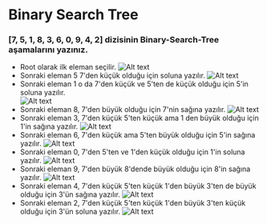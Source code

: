 # Binary Search Tree
### [7, 5, 1, 8, 3, 6, 0, 9, 4, 2] dizisinin Binary-Search-Tree aşamalarını yazınız.

* Root olarak ilk eleman seçilir.
                ![Alt text](/root.png)
* Sonraki eleman 5 7'den küçük olduğu için soluna yazılır.
                ![Alt text](/cizim1.png)
* Sonraki eleman 1 o da 7'den küçük ve 5'ten de küçük olduğu için 5'in soluna yazılır.     
                ![Alt text](/cizim2.png)
* Sonraki eleman 8, 7'den büyük olduğu için 7'nin sağına yazılır.
                ![Alt text](/cizim3.png)
* Sonraki eleman 3, 7'den küçük 5'ten küçük ama 1 den büyük olduğu için 1'in sağına yazılır.
                ![Alt text](/cizim4.png)
* Sonraki eleman 6, 7'den küçük ama 5'ten büyük olduğu için 5'in sağına yazılır.
                ![Alt text](/cizim5.png)
* Sonraki eleman 0, 7'den 5'ten ve 1'den küçük olduğu için 1'in soluna yazılır.
                ![Alt text](/cizim6.png)
* Sonraki eleman 9, 7'den büyük 8'dende büyük olduğu için 8'in sağına yazılır.
                ![Alt text](/cizim7.png)
* Sonraki eleman 4, 7'den küçük 5'ten küçük 1'den büyük 3'ten de büyük olduğu için 3'ün sağına yazılır.
                ![Alt text](/cizim8.png)
* Sonraki eleman 2, 7'den küçük 5'ten küçük 1'den büyük 3'ten küçük olduğu için 3'ün soluna yazılır.
                ![Alt text](/cizim9.png)